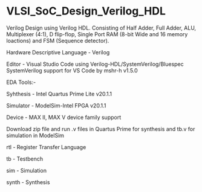 # VLSI_SoC_Design_Verilog_HDL

Verilog Design using Verilog HDL. Consisting of Half Adder, Full Adder, ALU, Multiplexer (4:1), D flip-flop, Single Port RAM (8-bit Wide and 16 memory loactions) and FSM (Sequence detector).

Hardware Descriptive Language  - Verilog

Editor    - Visual Studio Code using Verilog-HDL/SystemVerilog/Bluespec SystemVerilog support for VS Code by mshr-h v1.5.0

EDA Tools:-

Syhthesis - Intel Quartus Prime Lite v20.1.1

Simulator - ModelSim-Intel FPGA v20.1.1

Device    - MAX II, MAX V device family support 

Download zip file and run .v files in Quartus Prime for synthesis and tb.v for simulation in ModelSim

rtl   - Register Transfer Language

tb    - Testbench

sim   - Simulation

synth - Synthesis
